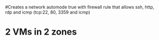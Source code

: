 #Creates a network automode true with firewall rule that allows ssh, http, rdp and icmp (tcp:22, 80, 3359 and icmp)
# 2 VMs in 2 zones
